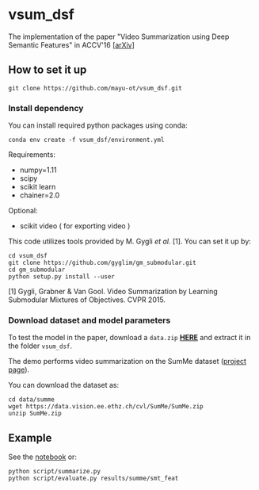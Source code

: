 # vsum_dsf
The implementation of the paper "Video Summarization using Deep Semantic Features" in ACCV'16 [[arXiv](arxiv.org/abs/1609.08758)]

## How to set it up

	git clone https://github.com/mayu-ot/vsum_dsf.git

### Install dependency

You can install required python packages using conda:

	conda env create -f vsum_dsf/environment.yml
	
Requirements:
- numpy=1.11
- scipy
- scikit learn
- chainer=2.0

Optional:
- scikit video ( for exporting video )

This code utilizes tools provided by M. Gygli *et al.* [1].
You can set it up by:

	cd vsum_dsf
	git clone https://github.com/gyglim/gm_submodular.git
	cd gm_submodular
	python setup.py install --user

[1] Gygli, Grabner & Van Gool. Video Summarization by Learning Submodular Mixtures of Objectives. CVPR 2015.

### Download dataset and model parameters

To test the model in the paper, download a `data.zip` [**HERE**](https://www.dropbox.com/s/zxp8dq18t0tqlk2/data.zip?dl=0) and extract it in the folder `vsum_dsf`.

The demo performs video summarization on the SumMe dataset ([project page](https://people.ee.ethz.ch/~gyglim/vsum/index.php)).

You can download the dataset as: 

	cd data/summe
	wget https://data.vision.ee.ethz.ch/cvl/SumMe/SumMe.zip
	unzip SumMe.zip

## Example

See the [notebook](https://github.com/mayu-ot/vsum_dsf/blob/master/Demo.ipynb) or:

	python script/summarize.py
	python script/evaluate.py results/summe/smt_feat
